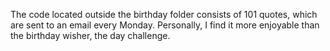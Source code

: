 The code located outside the birthday folder consists of 101 quotes, which are sent to an email every Monday. 
Personally, I find it more enjoyable than the birthday wisher, the day challenge.
